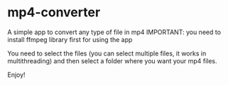 # mp4-converter
A simple app to convert any type of file in mp4
IMPORTANT: you need to install ffmpeg library first for using the app

You need to select the files (you can select multiple files, it works in multithreading) and then select a folder where you want your mp4 files.

Enjoy!
